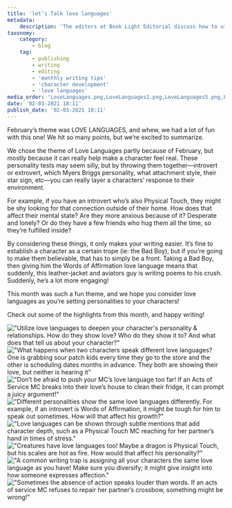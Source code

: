 ```yaml
---
title: 'let’s Talk love languages'
metadata:
    description: 'The editors at Book Light Editorial discuss how to utilize love languages to deepen your writing and character growth'
taxonomy:
    category:
        - blog
    tag:
        - publishing
        - writing
        - editing
        - 'monthly writing tips'
        - 'character development'
        - 'love languages'
media_order: 'LoveLanguages.png,LoveLanguages2.png,LoveLanguages5.png,LoveLanguages3.png,LoveLanguages8.png,LoveLanguages6.png,LoveLanguages7.png,BLE_LoveLanguages.png,BLE_LoveLanguages2.png'
date: '02-03-2021 18:11'
publish_date: '02-03-2021 18:11'
---
```


February’s theme was LOVE LANGUAGES, and whew, we had a lot of fun with this one! We hit so many points, but we’re excited to summarize. 

We chose the theme of Love Languages partly because of February, but mostly because it can really help make a character feel real. These personality tests may seem silly, but by throwing them together—introvert or extrovert, which Myers Briggs personality, what attachment style, their star sign, etc—you can really layer a characters’ response to their environment. 

For example, if you have an introvert who’s also Physical Touch, they might be shy looking for that connection outside of their home. How does that affect their mental state? Are they more anxious because of it? Desperate and lonely? Or do they have a few friends who hug them all the time, so they’re fulfilled inside? 

By considering these things, it only makes your writing easier. It’s fine to establish a character as a certain trope (ie: the Bad Boy), but if you’re going to make them believable, that has to simply be a front. Taking a Bad Boy, then giving him the Words of Affirmation love language means that suddenly, this leather-jacket and aviators guy is writing poems to his crush. Suddenly, he’s a lot more engaging! 

This month was such a fun theme, and we hope you consider love languages as you’re setting personalities to your characters!

Check out some of the highlights from this month, and happy writing!

!["Utilize love languages to deepen your character's personality & relationships. How do they show love? Who do they show it to? And what does that tell us about your character?"](BLE_LoveLanguages.png?cropResize=350,350)
!["What happens when two characters speak different love languages? One is grabbing sour patch kids every time they go to the store and the other is scheduling dates months in advance. They both are showing their love, but neither is hearing it"](BLE_LoveLanguages2.png?cropResize=350,350)
!["Don’t be afraid to push your MC’s love language too far! If an Acts of Service MC breaks into their love’s house to clean their fridge, it can prompt a juicy argument!"](LoveLanguages2.png?cropResize=350,350)
!["Different personalities show the same love languages differently. For example, if an introvert is Words of Affirmation, it might be tough for him to speak out sometimes. How will that affect his growth?"](LoveLanguages3.png?cropResize=350,350)
!["Love languages can be shown through subtle mentions that add character depth, such as a Physical Touch MC reaching for her partner’s hand in times of stress."](LoveLanguages5.png?cropResize=350,350)
!["Creatures have love languages too! Maybe a dragon is Physical Touch, but his scales are hot as fire. How would that affect his personality?"](LoveLanguages6.png?cropResize=350,350)
!["A common writing trap is assigning all your characters the same love language as you have! Make sure you diversify; it might give insight into how someone expresses affection."](LoveLanguages7.png?cropResize=350,350)
!["Sometimes the absence of action speaks louder than words. If an acts of service MC refuses to repair her partner’s crossbow, something might be wrong!"](LoveLanguages8.png?cropResize=350,350)
